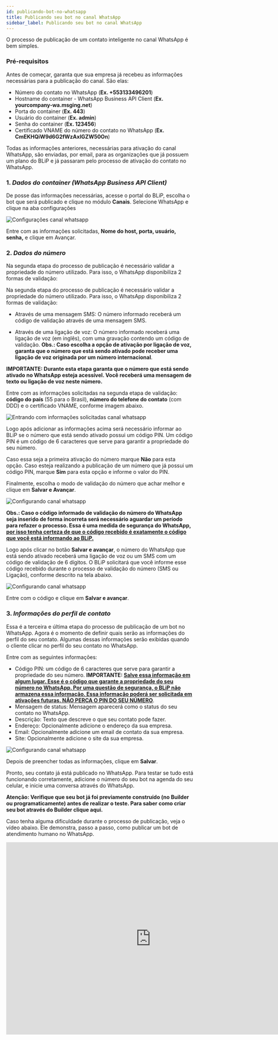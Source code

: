```yaml
---
id: publicando-bot-no-whatsapp
title: Publicando seu bot no canal WhatsApp
sidebar_label: Publicando seu bot no canal WhatsApp
---
```


O processo de publicação de um contato inteligente no canal WhatsApp é bem simples.

### Pré-requisitos

Antes de começar, garanta que sua empresa já recebeu as informações necessárias para a publicação do canal. São elas:

* Número do contato no WhatsApp (**Ex. +553133496201**)
* Hostname do container - WhatsApp Business API Client (**Ex. yourcompany-wa\.msging\.net**)
* Porta do container (**Ex. 443**)
* Usuário do container (**Ex. admin**)
* Senha do container (**Ex. 123456**)
* Certificado VNAME do número do contato no WhatsApp (**Ex. CmEKHQiW9d6G2fWzAxIGZW50On**)

Todas as informações anteriores, necessárias para ativação do canal WhatsApp, são enviadas, por email, para as organizações que já possuem um plano do BLiP e já passaram pelo processo de ativação do contato no WhatsApp.

### 1. *Dados do container (WhatsApp Business API Client)*
De posse das informações necessárias, acesse o portal do BLiP, escolha o bot que será publicado e clique no módulo **Canais**. Selecione WhatsApp e clique na aba configurações

![Configurações canal whatsapp](/img/channels/whatsapp/publicando-bot-no-whatsapp-1.png)<br>

Entre com as informações solicitadas, **Nome do host, porta, usuário, senha,** e clique em Avançar.

### 2. *Dados do número*

Na segunda etapa do processo de publicação é necessário validar a propriedade do número utilizado. Para isso, o WhatsApp disponibiliza 2 formas de validação:

Na segunda etapa do processo de publicação é necessário validar a propriedade do número utilizado. Para isso, o WhatsApp disponibiliza 2 formas de validação:

* Através de uma mensagem SMS: O número informado receberá um código de validação através de uma mensagem SMS.

* Através de uma ligação de voz: O número informado receberá uma ligação de voz (em inglês), com uma gravação contendo um código de validação. **Obs.: Caso escolha a opção de ativação por ligação de voz, garanta que o número que está sendo ativado pode receber uma ligação de voz originada por um número internacional**.

**IMPORTANTE: Durante esta etapa garanta que o número que está sendo ativado no WhatsApp esteja acessível.  Você receberá uma mensagem de texto ou ligação de voz neste número.**

Entre com as informações solicitadas na segunda etapa de validação: **código do país** (55 para o Brasil), **número do telefone do contato** (com DDD) e o certificado VNAME, conforme imagem abaixo.

![Entrando com informações solicitadas canal whatsapp](/img/channels/whatsapp/publicando-bot-no-whatsapp-2.png)<br>

Logo após adicionar as informações acima será necessário informar ao BLiP se o número que está sendo ativado possui um código PIN. Um código PIN é um código de 6 caracteres que serve para garantir a propriedade do seu número.

Caso essa seja a primeira ativação do número marque **Não** para esta opção. Caso esteja realizando a publicação de um número que já possui um código PIN, marque **Sim** para esta opção e informe o valor do PIN.

Finalmente, escolha o modo de validação do número que achar melhor e clique em **Salvar e Avançar**.

![Configurando canal whatsapp](/img/channels/whatsapp/publicando-bot-no-whatsapp-3.png)<br>

**Obs.: Caso o código informado de validação do número do WhatsApp seja inserido de forma incorreta será necessário aguardar um período para refazer o processo. Essa é uma medida de segurança do WhatsApp, <u>por isso tenha certeza de que o código recebido é exatamente o código que você está informando ao BLiP.</u>**

Logo após clicar no botão **Salvar e avançar**, o número do WhatsApp que está sendo ativado receberá uma ligação de voz ou um SMS com um código de validação de 6 dígitos. O BLiP solicitará que você informe esse código recebido durante o processo de validação do número (SMS ou Ligação), conforme descrito na tela abaixo.

![Configurando canal whatsapp](/img/channels/whatsapp/publicando-bot-no-whatsapp-4.png)<br>

Entre com o código e clique em **Salvar e avançar**.

### 3. *Informações do perfil de contato*

Essa é a terceira e última etapa do processo de publicação de um bot no WhatsApp. Agora é o momento de definir quais serão as informações do perfil do seu contato. Algumas dessas informações serão exibidas quando o cliente clicar no perfil do seu contato no WhatsApp.

Entre com as seguintes informações:

* Código PIN:  um código de 6 caracteres que serve para garantir a propriedade do seu número. **IMPORTANTE: <u>Salve essa informação em algum lugar. Esse é o código que garante a propriedade do seu número no WhatsApp. Por uma questão de segurança, o BLiP não armazena essa informação. Essa informação poderá ser solicitada em ativações futuras. NÃO PERCA O PIN DO SEU NÚMERO</u>**.
* Mensagem de status: Mensagem aparecerá como o status do seu contato no WhatsApp.
* Descrição: Texto que descreve o que seu contato pode fazer.
* Endereço: Opcionalmente adicione o endereço da sua empresa.
* Email: Opcionalmente adicione um email de contato da sua empresa.
* Site: Opcionalmente adicione o site da sua empresa.

![Configurando canal whatsapp](/img/channels/whatsapp/publicando-bot-no-whatsapp-5.png)<br>

Depois de preencher todas as informações, clique em **Salvar**.

Pronto, seu contato já está publicado no WhatsApp. Para testar se tudo está funcionando corretamente, adicione o número do seu bot na agenda do seu celular, e inicie uma conversa através do WhatsApp.

**Atenção: Verifique que seu bot já foi previamente construído (no Builder ou programaticamente) antes de realizar o teste. Para saber como criar seu bot através do Builder clique aqui.**

Caso tenha alguma dificuldade durante o processo de publicação, veja o vídeo abaixo. Ele demonstra, passo a passo, como publicar um bot de atendimento humano no WhatsApp.

<iframe width="778" height="517" src="https://www.youtube.com/embed/JtY0woSr9wo" frameborder="0" allow="accelerometer; autoplay; encrypted-media; gyroscope; picture-in-picture" allowfullscreen></iframe><br>